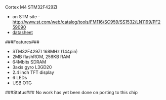 Cortex M4 STM32F429ZI
* on STM site - http://www.st.com/web/catalog/tools/FM116/SC959/SS1532/LN1199/PF259090
* [datasheet](http://www.st.com/st-web-ui/static/active/en/resource/technical/document/data_brief/DM00094498.pdf)

###Features###
* STM32F429ZI 168MHz (144pin)
* 2MB flashROM, 256KB RAM
* 64Mbits SDRAM
* 3axis gyro L3GD20
* 2.4 inch TFT display
* 6 LEDs
* USB OTG

###Status###
No work has yet been done on porting to this chip
